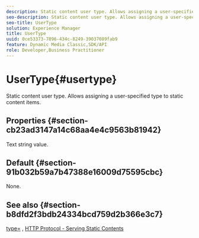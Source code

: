 ```yaml
---
description: Static content user type. Allows assigning a user-specified type to static content items.
seo-description: Static content user type. Allows assigning a user-specified type to static content items.
seo-title: UserType
solution: Experience Manager
title: UserType
uuid: 0ce53373-7896-434c-8249-39037089fab9
feature: Dynamic Media Classic,SDK/API
role: Developer,Business Practitioner
---
```


# UserType{#usertype}

Static content user type. Allows assigning a user-specified type to static content items.

## Properties {#section-cb23ad3147a14c68aa4e4c9563b81942}

Text string value.

## Default {#section-91b032b59a7b47388e16009d75595cbc}

None.

## See also {#section-b8dfd2f3bdb24334bcd759d2b366e3c7}

[type=](/help/aem-is-ir-api/is-api/http-ref/image-serving-api-ref/c-http-protocol-reference/c-command-reference/r-type.md) , [HTTP Protocol - Serving Static Contents](/help/aem-is-ir-api/is-api/http-ref/image-serving-api-ref/c-http-protocol-reference/c-syntax-and-features/r-serving-static-non-image-content.md) 
